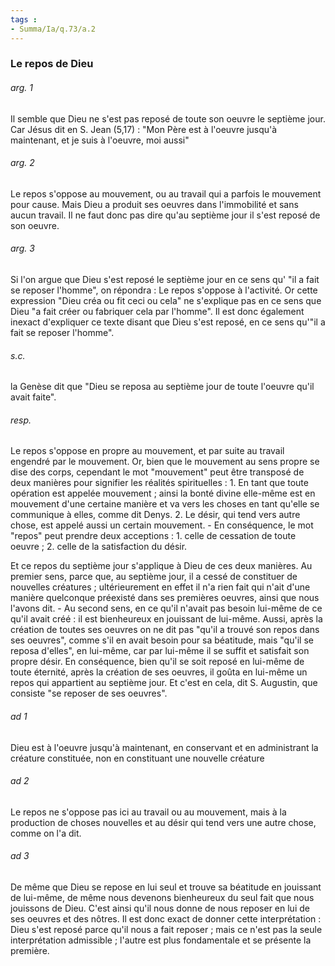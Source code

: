 ```yaml
---
tags : 
- Summa/Ia/q.73/a.2
---
```


### Le repos de Dieu

###### arg. 1
Il semble que Dieu ne s'est pas reposé de toute son oeuvre le septième jour. Car Jésus dit en S. Jean (5,17) : "Mon Père est à l'oeuvre jusqu'à maintenant, et je suis à l'oeuvre, moi aussi" 

###### arg. 2
Le repos s'oppose au mouvement, ou au travail qui a parfois le mouvement pour cause. Mais Dieu a produit ses oeuvres dans l'immobilité et sans aucun travail. Il ne faut donc pas dire qu'au septième jour il s'est reposé de son oeuvre. 

###### arg. 3
Si l'on argue que Dieu s'est reposé le septième jour en ce sens qu' "il a fait se reposer l'homme", on répondra : Le repos s'oppose à l'activité. Or cette expression "Dieu créa ou fit ceci ou cela" ne s'explique pas en ce sens que Dieu "a fait créer ou fabriquer cela par l'homme". Il est donc également inexact d'expliquer ce texte disant que Dieu s'est reposé, en ce sens qu'"il a fait se reposer l'homme". 

###### s.c.
la Genèse dit que "Dieu se reposa au septième jour de toute l'oeuvre qu'il avait faite". 

###### resp.
Le repos s'oppose en propre au mouvement, et par suite au travail engendré par le mouvement. Or, bien que le mouvement au sens propre se dise des corps, cependant le mot "mouvement" peut être transposé de deux manières pour signifier les réalités spirituelles : 1. En tant que toute opération est appelée mouvement ; ainsi la bonté divine elle-même est en mouvement d'une certaine manière et va vers les choses en tant qu'elle se communique à elles, comme dit Denys. 2. Le désir, qui tend vers autre chose, est appelé aussi un certain mouvement. - En conséquence, le mot "repos" peut prendre deux acceptions : 1. celle de cessation de toute oeuvre ; 2. celle de la satisfaction du désir. 

Et ce repos du septième jour s'applique à Dieu de ces deux manières. Au premier sens, parce que, au septième jour, il a cessé de constituer de nouvelles créatures ; ultérieurement en effet il n'a rien fait qui n'ait d'une manière quelconque préexisté dans ses premières oeuvres, ainsi que nous l'avons dit. - Au second sens, en ce qu'il n'avait pas besoin lui-même de ce qu'il avait créé : il est bienheureux en jouissant de lui-même. Aussi, après la création de toutes ses oeuvres on ne dit pas "qu'il a trouvé son repos dans ses oeuvres", comme s'il en avait besoin pour sa béatitude, mais "qu'il se reposa d'elles", en lui-même, car par lui-même il se suffit et satisfait son propre désir. En conséquence, bien qu'il se soit reposé en lui-même de toute éternité, après la création de ses oeuvres, il goûta en lui-même un repos qui appartient au septième jour. Et c'est en cela, dit S. Augustin, que consiste "se reposer de ses oeuvres". 

###### ad 1
Dieu est à l'oeuvre jusqu'à maintenant, en conservant et en administrant la créature constituée, non en constituant une nouvelle créature 

###### ad 2
Le repos ne s'oppose pas ici au travail ou au mouvement, mais à la production de choses nouvelles et au désir qui tend vers une autre chose, comme on l'a dit. 

###### ad 3
De même que Dieu se repose en lui seul et trouve sa béatitude en jouissant de lui-même, de même nous devenons bienheureux du seul fait que nous jouissons de Dieu. C'est ainsi qu'il nous donne de nous reposer en lui de ses oeuvres et des nôtres. Il est donc exact de donner cette interprétation : Dieu s'est reposé parce qu'il nous a fait reposer ; mais ce n'est pas la seule interprétation admissible ; l'autre est plus fondamentale et se présente la première. 



